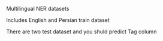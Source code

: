 Multilingual NER datasets

Includes English and Persian train dataset

There are two test dataset and you shuld predict Tag column
